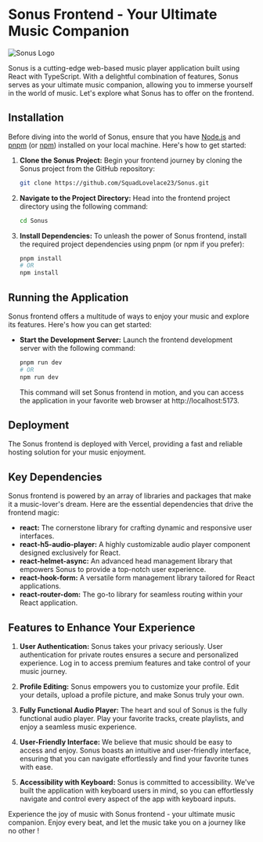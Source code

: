 # Sonus Frontend - Your Ultimate Music Companion

![Sonus Logo](https://res.cloudinary.com/du94mex28/image/upload/v1697795732/sonus/sonus-full-fa2_j4vaxr.png)

Sonus is a cutting-edge web-based music player application built using React with TypeScript. With a delightful combination of features, Sonus serves as your ultimate music companion, allowing you to immerse yourself in the world of music. Let's explore what Sonus has to offer on the frontend.

## Installation

Before diving into the world of Sonus, ensure that you have [Node.js](https://nodejs.org/) and [pnpm](https://pnpm.io/) (or [npm](https://www.npmjs.com/)) installed on your local machine. Here's how to get started:

1. **Clone the Sonus Project:** Begin your frontend journey by cloning the Sonus project from the GitHub repository:

    ```bash
    git clone https://github.com/SquadLovelace23/Sonus.git
    ```

2. **Navigate to the Project Directory:** Head into the frontend project directory using the following command:

    ```bash
    cd Sonus
    ```

3. **Install Dependencies:** To unleash the power of Sonus frontend, install the required project dependencies using pnpm (or npm if you prefer):

    ```bash
    pnpm install
    # OR
    npm install
    ```

## Running the Application

Sonus frontend offers a multitude of ways to enjoy your music and explore its features. Here's how you can get started:

- **Start the Development Server:** Launch the frontend development server with the following command:

    ```bash
    pnpm run dev
    # OR
    npm run dev
    ```

    This command will set Sonus frontend in motion, and you can access the application in your favorite web browser at http://localhost:5173.

## Deployment

The Sonus frontend is deployed with Vercel, providing a fast and reliable hosting solution for your music enjoyment.

## Key Dependencies

Sonus frontend is powered by an array of libraries and packages that make it a music-lover's dream. Here are the essential dependencies that drive the frontend magic:

- **react:** The cornerstone library for crafting dynamic and responsive user interfaces.
- **react-h5-audio-player:** A highly customizable audio player component designed exclusively for React.
- **react-helmet-async:** An advanced head management library that empowers Sonus to provide a top-notch user experience.
- **react-hook-form:** A versatile form management library tailored for React applications.
- **react-router-dom:** The go-to library for seamless routing within your React application.

## Features to Enhance Your Experience

1. **User Authentication:** Sonus takes your privacy seriously. User authentication for private routes ensures a secure and personalized experience. Log in to access premium features and take control of your music journey.

2. **Profile Editing:** Sonus empowers you to customize your profile. Edit your details, upload a profile picture, and make Sonus truly your own.

3. **Fully Functional Audio Player:** The heart and soul of Sonus is the fully functional audio player. Play your favorite tracks, create playlists, and enjoy a seamless music experience.

4. **User-Friendly Interface:** We believe that music should be easy to access and enjoy. Sonus boasts an intuitive and user-friendly interface, ensuring that you can navigate effortlessly and find your favorite tunes with ease.

5. **Accessibility with Keyboard:** Sonus is committed to accessibility. We've built the application with keyboard users in mind, so you can effortlessly navigate and control every aspect of the app with keyboard inputs.

Experience the joy of music with Sonus frontend - your ultimate music companion. Enjoy every beat, and let the music take you on a journey like no other !
